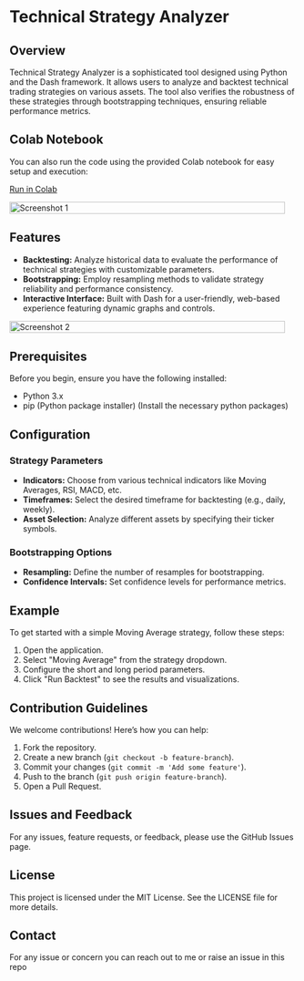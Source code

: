 # Technical Strategy Analyzer

## Overview

Technical Strategy Analyzer is a sophisticated tool designed using Python and the Dash framework. It allows users to analyze and backtest technical trading strategies on various assets. The tool also verifies the robustness of these strategies through bootstrapping techniques, ensuring reliable performance metrics.

## Colab Notebook

You can also run the code using the provided Colab notebook for easy setup and execution:

[Run in Colab]([https://colab.research.google.com/drive/1N5G0ZF7SOcaTzuPPo-gjM445cXxr4B5M?usp=sharing](https://colab.research.google.com/drive/15DW26LF3RR_pZwhrIh6Lmap6Ub_92_LO?usp=sharing))


<div style="display: flex; justify-content: space-between;">
  <img src="ss/1.png" alt="Screenshot 1" style="width: 98%;">
</div>

## Features

- **Backtesting:** Analyze historical data to evaluate the performance of technical strategies with customizable parameters.
- **Bootstrapping:** Employ resampling methods to validate strategy reliability and performance consistency.
- **Interactive Interface:** Built with Dash for a user-friendly, web-based experience featuring dynamic graphs and controls.

<div style="display: flex; justify-content: space-between;">
  <img src="ss/2.png" alt="Screenshot 2" style="width: 98%;">
</div>

## Prerequisites

Before you begin, ensure you have the following installed:

- Python 3.x
- pip (Python package installer)
  (Install the necessary python packages)

## Configuration

### Strategy Parameters

- **Indicators:** Choose from various technical indicators like Moving Averages, RSI, MACD, etc.
- **Timeframes:** Select the desired timeframe for backtesting (e.g., daily, weekly).
- **Asset Selection:** Analyze different assets by specifying their ticker symbols.

### Bootstrapping Options

- **Resampling:** Define the number of resamples for bootstrapping.
- **Confidence Intervals:** Set confidence levels for performance metrics.

## Example

To get started with a simple Moving Average strategy, follow these steps:

1. Open the application.
2. Select "Moving Average" from the strategy dropdown.
3. Configure the short and long period parameters.
4. Click "Run Backtest" to see the results and visualizations.

## Contribution Guidelines

We welcome contributions! Here’s how you can help:

1. Fork the repository.
2. Create a new branch (`git checkout -b feature-branch`).
3. Commit your changes (`git commit -m 'Add some feature'`).
4. Push to the branch (`git push origin feature-branch`).
5. Open a Pull Request.

## Issues and Feedback

For any issues, feature requests, or feedback, please use the GitHub Issues page.

## License

This project is licensed under the MIT License. See the LICENSE file for more details.

## Contact

For any issue or concern you can reach out to me or raise an issue in this repo
